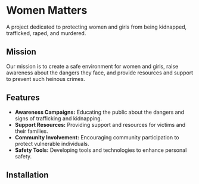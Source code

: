 # Women Matters
 A project dedicated to protecting women and girls from being kidnapped, trafficked, raped, and murdered.


## Mission

Our mission is to create a safe environment for women and girls, raise awareness about the dangers they face, and provide resources and support to prevent such heinous crimes.

## Features

- **Awareness Campaigns:** Educating the public about the dangers and signs of trafficking and kidnapping.
- **Support Resources:** Providing support and resources for victims and their families.
- **Community Involvement:** Encouraging community participation to protect vulnerable individuals.
- **Safety Tools:** Developing tools and technologies to enhance personal safety.

## Installation
